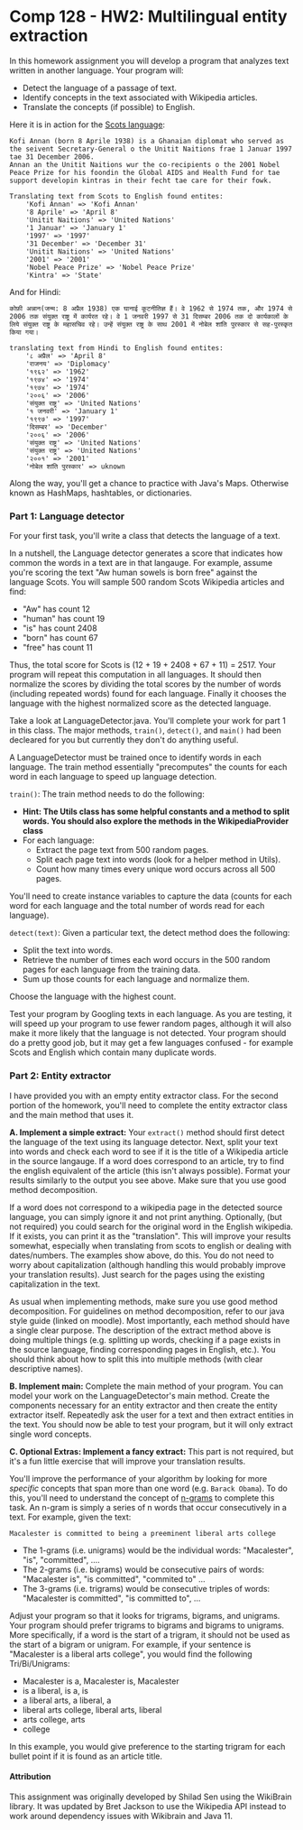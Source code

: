 Comp 128 - HW2: Multilingual entity extraction
===
In this homework assignment you will develop a program that analyzes text written in another language. Your program will:

- Detect the language of a passage of text.
- Identify concepts in the text associated with Wikipedia articles.
- Translate the concepts (if possible) to English.

Here it is in action for the [Scots language](https://en.wikipedia.org/wiki/Scots_language):

```
Kofi Annan (born 8 Aprile 1938) is a Ghanaian diplomat who served as the seivent Secretary-General o the Unitit Naitions frae 1 Januar 1997 tae 31 December 2006. 
Annan an the Unitit Naitions wur the co-recipients o the 2001 Nobel Peace Prize for his foondin the Global AIDS and Health Fund for tae support developin kintras in their fecht tae care for their fowk.

Translating text from Scots to English found entites:
	'Kofi Annan' => 'Kofi Annan'
	'8 Aprile' => 'April 8'
	'Unitit Naitions' => 'United Nations'
	'1 Januar' => 'January 1'
	'1997' => '1997'
	'31 December' => 'December 31'
	'Unitit Naitions' => 'United Nations'
	'2001' => '2001'
	'Nobel Peace Prize' => 'Nobel Peace Prize'
	'Kintra' => 'State'
```

And for Hindi:
```
कोफ़ी अन्नान(जन्म: 8 अप्रैल 1938) एक घानाई कूटनीतिज्ञ हैं। वे 1962 से 1974 तक, और 1974 से 2006 तक संयुक्त राष्ट्र में कार्यरत रहे। वे 1 जनवरी 1997 से 31 दिसम्बर 2006 तक दो कार्यकालों के लिये संयुक्त राष्ट्र के महासचिव रहे। उन्हें संयुक्त राष्ट्र के साथ 2001 में नोबेल शांति पुरस्कार से सह-पुरस्कृत किया गया।

translating text from Hindi to English found entites:
	'८ अप्रैल' => 'April 8'
	'राजनय' => 'Diplomacy'
	'१९६२' => '1962'
	'१९७४' => '1974'
	'१९७४' => '1974'
	'२००६' => '2006'
	'संयुक्त राष्ट्र' => 'United Nations'
	'१ जनवरी' => 'January 1'
	'१९९७' => '1997'
	'दिसम्बर' => 'December'
	'२००६' => '2006'
	'संयुक्त राष्ट्र' => 'United Nations'
	'संयुक्त राष्ट्र' => 'United Nations'
	'२००१' => '2001'
	'नोबेल शांति पुरस्कार' => uknown
```

Along the way, you'll get a chance to practice with Java's Maps. Otherwise known as HashMaps, hashtables, or dictionaries.
 
### Part 1: Language detector

For your first task, you'll write a class that detects the language of a text. 

In a nutshell, the Language detector generates a score that indicates how common the words in a text are in that langauge.
For example, assume you're scoring the text "Aw human sowels is born free" against the language Scots.
You will sample 500 random Scots Wikipedia articles and find:
 *  "Aw" has count 12
 *  "human" has count 19
 *  "is" has count 2408
 *  "born" has count 67
 *  "free" has count 11
 
Thus, the total score for Scots is (12 + 19 + 2408 + 67 + 11) = 2517. 
Your program will repeat this computation in all languages. It should then normalize the scores by 
 dividing the total scores by the number of words (including repeated words) found for each language. Finally it chooses the language with the highest normalized score as the detected language.

Take a look at LanguageDetector.java. 
You'll complete your work for part 1 in this class.
The major methods, `train()`, `detect()`, and `main()` had been decleared for you but currently they don't do anything useful.

A LanguageDetector must be trained once to identify words in each language. 
The train method essentially "precomputes" the counts for each word in each language to speed up language detection.

`train()`: The train method needs to do the following:

* **Hint: The Utils class has some helpful constants and a method to split words. You should also explore the methods in the WikipediaProvider class**
* For each language:
    * Extract the page text from 500 random pages.
    * Split each page text into words (look for a helper method in Utils).
    * Count how many times every unique word occurs across all 500 pages.

You'll need to create instance variables to capture the data (counts for each word for each language and the total number of words read for each language).

`detect(text)`: Given a particular text, the detect method does the following: 
* Split the text into words.
* Retrieve the number of times each word occurs in the 500 random pages for each language from the training data.
* Sum up those counts for each language and normalize them.

Choose the language with the highest count. 

Test your program by Googling texts in each language. As you are testing, it will speed up your program to use fewer random pages, although it will also make it more likely that the language is not detected.
Your program should do a pretty good job, but it may get a few languages confused - for example Scots and English which contain many duplicate words.

### Part 2: Entity extractor

I have provided you with an empty entity extractor class. 
For the second portion of the homework, you'll need to complete the entity extractor class and the main method that uses it.

**A. Implement a simple extract:** Your `extract()` method should first detect the language of the text using its language detector.
Next, split your text into words and check each word to see if it is the title of a Wikipedia article in the source langauge.
If a word does correspond to an article, try to find the english equivalent of the article (this isn't always possible).
Format your results similarly to the output you see above. Make sure that you use good method decomposition.

If a word does not correspond to a wikipedia page in the detected source language, you can simply ignore it and not print anything. Optionally, (but not required) you could search for the original word in the English wikipedia. If it exists, you can print it as the "translation". This will improve your results somewhat, especially when translating from scots to english or dealing with dates/numbers. The examples show above, do this.
You do not need to worry about capitalization (although handling this would probably improve your translation results). Just search for the pages using the existing capitalization in the text.

As usual when implementing methods, make sure you use good method decomposition. For guidelines on method decomposition, refer to our java style guide (linked on moodle). Most importantly, each method should have a single clear purpose. The description of the extract method above is doing multiple things (e.g. splitting up words, checking if a page exists in the source language, finding corresponding pages in English, etc.). You should think about how to split this into multiple methods (with clear descriptive names).

**B. Implement main:** Complete the main method of your program.
You can model your work on the LanguageDetector's main method.
Create the components necessary for an entity extractor and then create the entity extractor itself.
Repeatedly ask the user for a text and then extract entities in the text.
You should now be able to test your program, but it will only extract single word concepts.

**C. Optional Extras: Implement a fancy extract:**
This part is not required, but it's a fun little exercise that will improve your translation results.

You'll improve the performance of your algorithm by looking for more *specific* concepts that span more than one word (e.g. `Barack Obama`).
To do this, you'll need to understand the concept of [n-grams](http://en.wikipedia.org/wiki/N-gram) to complete this task. 
An n-gram is simply a series of n words that occur consecutively in a text. For example, given the text:
```
Macalester is committed to being a preeminent liberal arts college
```
* The 1-grams (i.e. unigrams) would be the individual words: "Macalester", "is", "committed", ....
* The 2-grams (i.e. bigrams) would be consecutive pairs of words: "Macalester is", "is committed", "commited to" ...
* The 3-grams (i.e. trigrams) would be consecutive triples of words: "Macalester is committed", "is committed to", ...

Adjust your program so that it looks for trigrams, bigrams, and unigrams.
Your program should prefer trigrams to bigrams and bigrams to unigrams. 
More specifically, if a word is the start of a trigram, it should not be used as the start of a bigram or unigram.
For example, if your sentence is "Macalester is a liberal arts college", you would find the following Tri/Bi/Unigrams:
* Macalester is a, Macalester is, Macalester
* is a liberal, is a, is
* a liberal arts, a liberal, a
* liberal arts college, liberal arts, liberal
* arts college, arts
* college

In this example, you would give preference to the starting trigram for each bullet point if it is found as an article title.


#### Attribution
This assignment was originally developed by Shilad Sen using the WikiBrain library. It was updated
by Bret Jackson to use the Wikipedia API instead to work around dependency issues with Wikibrain and Java 11.
